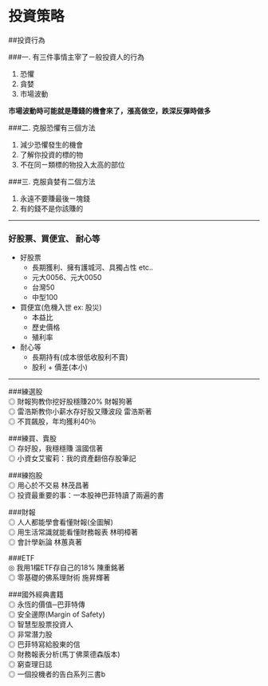 # 投資策略


##投資行為

###一. 有三件事情主宰了ㄧ般投資人的行為
1. 恐懼
2. 貪婪
3. 市場波動

**市場波動時可能就是賺錢的機會來了，漲高做空，跌深反彈時做多**

###二. 克服恐懼有三個方法	
1. 減少恐懼發生的機會
2. 了解你投資的標的物
3. 不在同ㄧ類標的物投入太高的部位

###三. 克服貪婪有二個方法
1. 永遠不要賺最後ㄧ塊錢
2. 有的錢不是你該賺的

---

### 好股票、買便宜、 耐心等
- 好股票
    - 長期獲利、擁有護城河、具獨占性 etc..
    - 元大0056、元大0050
    - 台灣50
    - 中型100
- 買便宜(危機入世 ex: 股災)
    - 本益比
    - 歷史價格
    - 殖利率
- 耐心等
    - 長期持有(成本很低收股利不賣) 
    - 股利 + 價差(本小)  

---

###練選股<br>
◎ 財報狗教你挖好股穩賺20% 財報狗著<br>
◎ 雷浩斯教你小薪水存好股又賺波段 雷浩斯著<br>
◎ 不買飆股，年均獲利40％<br>

###練買、賣股<br>
◎ 存好股，我穩穩賺 溫國信著<br>
◎ 小資女艾蜜莉：我的資產翻倍存股筆記<br>

###練抱股<br>
◎ 用心於不交易 林茂昌著<br>
◎ 投資最重要的事：一本股神巴菲特讀了兩遍的書<br>


###財報<br>
◎ 人人都能學會看懂財報(全圖解)<br>
◎ 用生活常識就能看懂財務報表 林明樟著<br>
◎ 會計學新論 林蕙真著<br>

###ETF<br>
◎ 我用1檔ETF存自己的18% 陳重銘著<br>
◎ 零基礎的佛系理財術 施昇輝著<br>


###國外經典書籍<br>
◎ 永恆的價值─巴菲特傳<br>
◎ 安全邊際(Margin of Safety)<br>
◎ 智慧型股票投資人<br>
◎ 非常潛力股<br>
◎ 巴菲特寫給股東的信<br>
◎ 財務報表分析(馬丁佛萊德森版本)<br>
◎ 窮查理日誌<br>
◎ 一個投機者的告白系列三書b<r>
